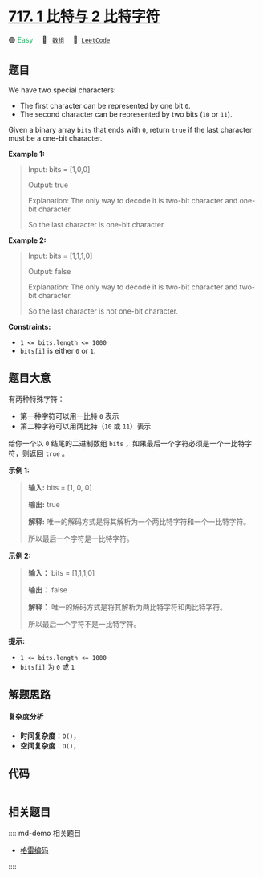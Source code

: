 # [717. 1 比特与 2 比特字符](https://leetcode.com/problems/1-bit-and-2-bit-characters)

🟢 <font color=#15bd66>Easy</font>&emsp; 🔖&ensp; [`数组`](/leetcode/outline/tag/array.md)&emsp; 🔗&ensp;[`LeetCode`](https://leetcode.com/problems/1-bit-and-2-bit-characters)


## 题目

We have two special characters:

  * The first character can be represented by one bit `0`.
  * The second character can be represented by two bits (`10` or `11`).

Given a binary array `bits` that ends with `0`, return `true` if the last
character must be a one-bit character.



**Example 1:**

> Input: bits = [1,0,0]
> 
> Output: true
> 
> Explanation: The only way to decode it is two-bit character and one-bit character.
> 
> So the last character is one-bit character.

**Example 2:**

> Input: bits = [1,1,1,0]
> 
> Output: false
> 
> Explanation: The only way to decode it is two-bit character and two-bit character.
> 
> So the last character is not one-bit character.

**Constraints:**

  * `1 <= bits.length <= 1000`
  * `bits[i]` is either `0` or `1`.


## 题目大意

有两种特殊字符：

  * 第一种字符可以用一比特 `0` 表示
  * 第二种字符可以用两比特（`10` 或 `11`）表示

给你一个以 `0` 结尾的二进制数组 `bits` ，如果最后一个字符必须是一个一比特字符，则返回 `true` 。



**示例  1:**

> 
> 
> 
> 
> 
> **输入:** bits = [1, 0, 0]
> 
> **输出:** true
> 
> **解释:** 唯一的解码方式是将其解析为一个两比特字符和一个一比特字符。
> 
> 所以最后一个字符是一比特字符。
> 
> 

**示例  2:**

> 
> 
> 
> 
> 
> **输入：** bits = [1,1,1,0]
> 
> **输出：** false
> 
> **解释：** 唯一的解码方式是将其解析为两比特字符和两比特字符。
> 
> 所以最后一个字符不是一比特字符。
> 
> 



**提示:**

  * `1 <= bits.length <= 1000`
  * `bits[i]` 为 `0` 或 `1`


## 解题思路

#### 复杂度分析

- **时间复杂度**：`O()`，
- **空间复杂度**：`O()`，

## 代码

```javascript

```

## 相关题目

:::: md-demo 相关题目
- [格雷编码](https://leetcode.com/problems/gray-code)

::::
